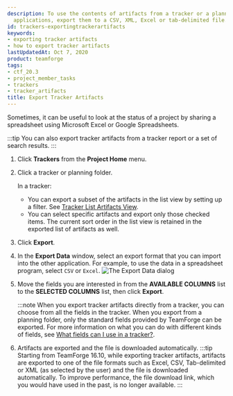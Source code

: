 ```yaml
---
description: To use the contents of artifacts from a tracker or a planning folder in other
  applications, export them to a CSV, XML, Excel or tab-delimited file.
id: trackers-exportingtrackerartifacts
keywords:
- exporting tracker artifacts
- how to export tracker artifacts
lastUpdatedAt: Oct 7, 2020
product: teamforge
tags:
- ctf_20.3
- project_member_tasks
- trackers
- tracker_artifacts
title: Export Tracker Artifacts
---
```



Sometimes, it can be useful to look at the status of a project by sharing a spreadsheet using Microsoft Excel or Google Spreadsheets.

:::tip
You can also export tracker artifacts from a tracker report or a set of search results.
:::

1. Click **Trackers** from the **Project Home** menu.
2. Click a tracker or planning folder.

   In a tracker:
   * You can export a subset of the artifacts in the list view by setting up a filter. See [Tracker List Artifacts View](trackers-filteringtrackerartifacts.html#trackerartifacts).
   * You can select specific artifacts and export only those checked items.
   The current sort order in the list view is retained in the exported list of artifacts as well.
3. Click **Export**.
4. In the **Export Data** window, select an export format that you can import into the other application. For example, to use the data in a spreadsheet program, select `CSV`	or `Excel`.
   ![The Export Data dialog](/docs/assets/images/203-exporttags-01.png)
5. Move the fields you are interested in from the **AVAILABLE COLUMNS** list to the **SELECTED COLUMNS** list, then click **Export**.
   
   :::note
   When you export tracker artifacts directly from a tracker, you can choose from all the fields in the tracker. When you export from a planning folder, only the standard fields provided by TeamForge can be exported. For more information on what you can do with different kinds of fields, see [What fields can I use in a tracker?](./FAQPages/trackers-faqs#trackerfields).


6. Artifacts are exported and the file is downloaded automatically.
   :::tip
   Starting from TeamForge 16.10, while exporting tracker artifacts, artifacts are exported to one of the file formats such as Excel, CSV, Tab-delimited or XML (as selected by the user) and the file is downloaded automatically. To improve performance, the file download link, which you would have used in the past, is no longer available.
   :::